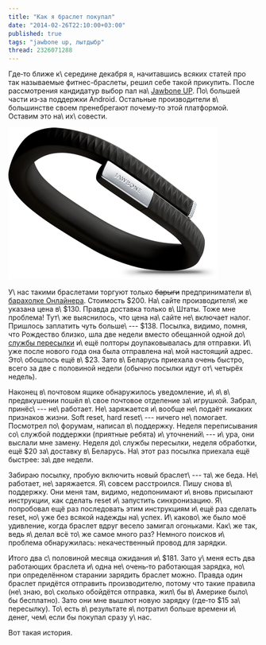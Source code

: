 ```yaml
---
title: "Как я браслет покупал"
date: "2014-02-26T22:10:00+03:00"
published: true
tags: "jawbone up, лытдыбр"
thread: 2326071288
---
```


Где&#8209;то ближе к\ середине декабря я, начитавшись всяких статей про так называемые фитнес-браслеты, решил себе такой
прикупить. После рассмотрения кандидатур выбор пал на\ [Jawbone UP][up]. По\ большей части из&#8209;за поддержки
Android. Остальные производители в\ большинстве своем пренебрегают почему&#8209;то этой платформой. Оставим это
на\ их\ совести.

![Jawbone UP Onyx](/images/3rd-party/jawbone-up-onyx.png "Jawbone UP Onyx")

У\ нас такими браслетами торгуют только ~~барыги~~ предприниматели в\ [барахолке Онлайнера][flea-market]. Стоимость
$200. На\ сайте производителя\ же указана цена в\ $130. Правда доставка только в\ Штаты. Тоже мне проблема! Тут\ же
выяснилось, что цена на\ сайте не\ включает налог. Пришлось заплатить чуть больше\ --- $138. Посылка, видимо, помня, что
Рождество близко, шла две недели вместо обещанной одной до\ [службы пересылки][shopotam] и\ ещё полторы доупаковывалась
для отправки. И\ уже после нового года она была отправлена на\ мой настоящий адрес. Это\ обошлось ещё в\ $23. Зато
в\ Беларусь приехала очень быстро, всего за две с половиной недели (обычно посылки идут от\ четырёх недель).

Наконец в\ почтовом ящике обнаружилось уведомление, и\ я\ в\ предвкушении пошёл в\ свое почтовое отделение за\ игрушкой.
Забрал, принёс\ --- не\ работает. Не\ заряжается и\ вообще не\ подаёт никаких признаков жизни. Soft reset, hard
reset\ --- ничего не\ помогает. Посмотрел по\ форумам, написал в\ поддержку. Неделя переписывания со\ службой поддержки
(приятные ребята) и\ уточнений\ --- и\ ура, они выслали мне замену. Неделя до\ службы пересылки, неделя обработки, ещё
$20 за\ доставку в\ Беларусь. На\ этот раз посылка приехала ещё быстрее: за\ две недели.

Забираю посылку, пробую включить новый браслет\ --- та\ же беда. Не\ работает, не\ заряжается. Я\ совсем расстроился.
Пишу снова в\ поддержку. Они меня там, видимо, недопонимают и\ вновь присылают инструкции, как сделать reset
и\ запустить синхронизацию. Я\ попробовал ещё раз последовать этим инструкциям и\ ещё раз сделать reset, но\ уже без
всякой надежды на\ успех. И\ каково\ же было моё удивление, когда браслет вдруг весело замигал огоньками. Как\ же так,
ведь я\ делал всё то\ же самое много раз? Немного поисков и\ проблема обнаружилась: некачественный провод для зарядки.

Итого два с\ половиной месяца ожидания и\ $181. Зато у\ меня есть два работающих браслета и\ одна не\ очень&#8209;то
работающая зарядка, но\ при определённом старании зарядить браслет можно. Правда один браслет придётся отправить
производителю, потому что такие правила (не\ знаю, во\ сколько обойдётся отправка, жил\ бы в\ Америке было\ бы
бесплатно). Зато они мне вышлют новую зарядку (где&#8209;то $15 за\ пересылку). То\ есть в\ результате я\ потратил
больше времени и\ денег, чем\ если бы покупал сразу у\ нас.

Вот такая история.

[flea-market]: http://baraholka.onliner.by/
[shopotam]: http://shopotam.ru/
[up]: https://jawbone.com/up
